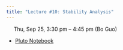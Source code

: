 ```yaml
---
title: "Lecture #10: Stability Analysis"
---
```


&nbsp;&nbsp;&nbsp;&nbsp;&nbsp;Thu, Sep 25, 3:30 pm – 4:45 pm (Bo Guo)

- [Pluto Notebook](../assets/pluto_notebooks/Lec10_stability_analysis_continued.html)
